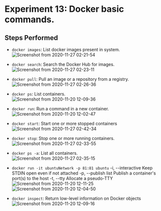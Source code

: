 # Experiment 13: Docker basic commands.

## Steps Performed

- ```docker images```: List docker images present in system.
![Screenshot from 2020-11-27 02-21-54](https://user-images.githubusercontent.com/46739435/100390701-5453d400-3057-11eb-8860-ab962ff5a180.png)

- ```docker search```: Search the Docker Hub for images.
![Screenshot from 2020-11-27 02-23-11](https://user-images.githubusercontent.com/46739435/100390754-82391880-3057-11eb-9120-97a9c3686bf4.png)

- ```docker pull```: Pull an image or a repository from a registry.
![Screenshot from 2020-11-27 02-26-36](https://user-images.githubusercontent.com/46739435/100390937-fd023380-3057-11eb-8aee-ae6f3c9f17bc.png)

- ```docker ps```: List containers.             
![Screenshot from 2020-11-20 12-09-36](https://user-images.githubusercontent.com/46739435/100391087-67b36f00-3058-11eb-901d-7b3df436b2d9.png)

- ```docker run```: Run a command in a new container.
![Screenshot from 2020-11-20 12-02-47](https://user-images.githubusercontent.com/46739435/100391175-a3e6cf80-3058-11eb-8976-5d381852a4b3.png)

- ```docker start```: Start one or more stopped containers
![Screenshot from 2020-11-27 02-42-34](https://user-images.githubusercontent.com/46739435/100391693-45225580-305a-11eb-8eba-697e2a756285.png)

- ```docker stop```: Stop one or more running containers.
![Screenshot from 2020-11-27 02-33-55](https://user-images.githubusercontent.com/46739435/100391310-0213b280-3059-11eb-86a4-e79af32cb94a.png)

- ```docker ps -a```: List all containers.
![Screenshot from 2020-11-27 02-35-15](https://user-images.githubusercontent.com/46739435/100391371-338c7e00-3059-11eb-935d-f7ce6b2a5a2b.png)

- ```docker run -it ubuntuNetwork -p 81:81 ubuntu```
  -i, --interactive                    Keep STDIN open even if not attached
  -p, --publish list                   Publish a container's port(s) to
                                       the host
  -t, --tty                            Allocate a pseudo-TTY
![Screenshot from 2020-11-20 12-11-25](https://user-images.githubusercontent.com/46739435/100391532-bf060f00-3059-11eb-9f60-3fd0fd565bb0.png)
![Screenshot from 2020-11-20 12-04-50](https://user-images.githubusercontent.com/46739435/100391611-faa0d900-3059-11eb-8200-d840173e86e9.png)

- ```docker inspect```: Return low-level information on Docker objects
![Screenshot from 2020-11-20 12-09-16](https://user-images.githubusercontent.com/46739435/100391604-f83e7f00-3059-11eb-8038-646492f7d5e9.png)

